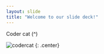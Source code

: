 ```yaml
---
layout: slide
title: "Welcome to our slide deck!"
---
```


Coder cat (^)

![codercat](https://octodex.github.com/images/codercat.jpg)
{: .center}
